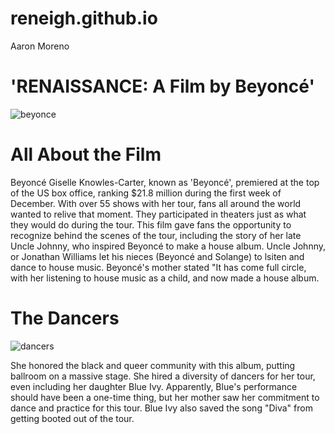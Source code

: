 # reneigh.github.io
Aaron Moreno
# 'RENAISSANCE: A Film by Beyoncé'
![beyonce](https://github.com/reneigh/reneigh.github.io/assets/152232529/30353765-15f4-4d8f-a0d8-c491dbf71e95)
# All About the Film
Beyoncé Giselle Knowles-Carter, known as 'Beyoncé', premiered at the top of the US box office, ranking $21.8 million during the first week of December. With over 55 shows with her tour, fans all around the world wanted to relive that moment. They participated in theaters just as what they would do during the tour. This film gave fans the opportunity to recognize behind the scenes of the tour, including the story of her late Uncle Johnny, who inspired Beyoncé to make a house album. Uncle Johnny, or Jonathan Williams let his nieces (Beyoncé and Solange) to lsiten and dance to house music. Beyoncé's mother stated "It has come full circle, with her listening to house music as a child, and now made a house album. 
# The Dancers
![dancers](https://github.com/reneigh/reneigh.github.io/assets/152232529/323324bb-9106-4da7-9c02-dcfd5b561911)

She honored the black and queer community with this album, putting ballroom on a massive stage. She hired a diversity of dancers for her tour, even including her daughter Blue Ivy. Apparently, Blue's performance should have been a one-time thing, but her mother saw her commitment to dance and practice for this tour. Blue Ivy also saved the song "Diva" from getting booted out of the tour.




